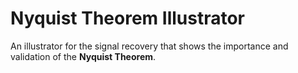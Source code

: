 # Nyquist Theorem Illustrator

An illustrator for the signal recovery that shows the importance and validation of the **Nyquist Theorem**.
